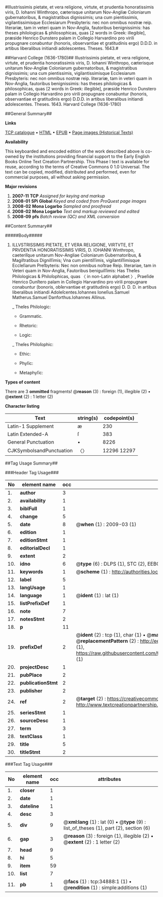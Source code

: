 #Illustrissimis pietate, et vera religione, virtute, et prudentia honoratissimis viris, D. Iohanni Winthropo, cæterisque unitarum Nov-Angliæ Coloniarum gubernatoribus, & magistratibus dignissimis; una cum pientissimis, vigilantissimisque Ecclesiarum Presbyteris: nec non omnibus nostræ reip. literariæ, tam in veteri quam in Nov-Anglia, fautoribus benignissimis: has theses philologicas & philosophicas, quas [2 words in Greek: illegible], præside Henrico Dunstero palam in Collegio Harvardino pro virili propugnare conabuntur (honoris, observantiae et gratitudinis ergo) D.D.D. in artibus liberalibus initiandi adolescentes. Theses. 1643.#

##Harvard College (1636-1780)##
Illustrissimis pietate, et vera religione, virtute, et prudentia honoratissimis viris, D. Iohanni Winthropo, cæterisque unitarum Nov-Angliæ Coloniarum gubernatoribus, & magistratibus dignissimis; una cum pientissimis, vigilantissimisque Ecclesiarum Presbyteris: nec non omnibus nostræ reip. literariæ, tam in veteri quam in Nov-Anglia, fautoribus benignissimis: has theses philologicas & philosophicas, quas [2 words in Greek: illegible], præside Henrico Dunstero palam in Collegio Harvardino pro virili propugnare conabuntur (honoris, observantiae et gratitudinis ergo) D.D.D. in artibus liberalibus initiandi adolescentes.
Theses. 1643.
Harvard College (1636-1780)

##General Summary##

**Links**

[TCP catalogue](http://www.ota.ox.ac.uk/tcp/)  • 
[HTML](http://tei.it.ox.ac.uk/tcp/Texts-HTML/free/A42/A42992.html)  • 
[EPUB](http://tei.it.ox.ac.uk/tcp/Texts-EPUB/free/A42/A42992.epub) • 
[Page images (Historical Texts)](https://data.historicaltexts.jisc.ac.uk/view?pubId=eebo-99830437e&pageId=eebo-99830437e-34888-1)

**Availability**

This keyboarded and encoded edition of the
	       work described above is co-owned by the institutions
	       providing financial support to the Early English Books
	       Online Text Creation Partnership. This Phase I text is
	       available for reuse, according to the terms of Creative
	       Commons 0 1.0 Universal. The text can be copied,
	       modified, distributed and performed, even for
	       commercial purposes, all without asking permission.

**Major revisions**

1. __2007-11__ __TCP__ *Assigned for keying and markup*
1. __2008-01__ __SPi Global__ *Keyed and coded from ProQuest page images*
1. __2008-02__ __Mona Logarbo__ *Sampled and proofread*
1. __2008-02__ __Mona Logarbo__ *Text and markup reviewed and edited*
1. __2008-09__ __pfs__ *Batch review (QC) and XML conversion*

##Content Summary##

#####Body#####

1. ILLVSTRISSIMIS PIETATE, ET VERA RELIGIONE, VIRTVTE, ET PRVDENTIA HONORATISSIMIS VIRIS, D. IOHANNI Winthropo, caeteriſque unitarum Nov-Angliae Coloniarum Gubernatoribus, & Magiſtratibus Digniſſimis; Vna cum pientiſſimis, vigilantiſſimisque Eccleſiarum Preſbyteris: Nec non omnibus noſtrae Reip. literariae, tam in Veteri quam in Nov-Anglia, Fautoribus beniguiſſimis: Has Theſes Philologicas & Philoſophicas, quas 〈 in non-Latin alphabet 〉, Praeſide Henrico Dunſtero palam in Collegio Harvardino pro virili propugnare conabuntur (bonoris, obſervantiae et gratitudinis ergo) D. D. D. in artibus liberalibus initiandi Adoleſcentes.Iohannes Ioneſius.Samuel Matherus.Samuel Danforthus.Iohannes Allinus.

    _ Theſes Philologic:

      * Grammatic.

      * Rhetoric:

      * Logic:

    _ Theſes Philoſophic:

      * Ethic:

      * Phyſic:

      * Metaphyſic:

**Types of content**


There are 3 **ommitted** fragments! 
 @__reason__ (3) : foreign (1), illegible (2)  •  @__extent__ (2) : 1 letter (2)

**Character listing**


|Text|string(s)|codepoint(s)|
|---|---|---|
|Latin-1 Supplement|æ|230|
|Latin Extended-A|ſ|383|
|General Punctuation|•|8226|
|CJKSymbolsandPunctuation|〈〉|12296 12297|

##Tag Usage Summary##

###Header Tag Usage###

|No|element name|occ|attributes|
|---|---|---|---|
|1.|__author__|3||
|2.|__availability__|1||
|3.|__biblFull__|1||
|4.|__change__|5||
|5.|__date__|8| @__when__ (1) : 2009-03 (1)|
|6.|__edition__|1||
|7.|__editionStmt__|1||
|8.|__editorialDecl__|1||
|9.|__extent__|2||
|10.|__idno__|6| @__type__ (6) : DLPS (1), STC (2), EEBO-CITATION (1), PROQUEST (1), VID (1)|
|11.|__keywords__|1| @__scheme__ (1) : http://authorities.loc.gov/ (1)|
|12.|__label__|5||
|13.|__langUsage__|1||
|14.|__language__|1| @__ident__ (1) : lat (1)|
|15.|__listPrefixDef__|1||
|16.|__note__|7||
|17.|__notesStmt__|2||
|18.|__p__|11||
|19.|__prefixDef__|2| @__ident__ (2) : tcp (1), char (1)  •  @__matchPattern__ (2) : ([0-9\-]+):([0-9IVX]+) (1), (.+) (1)  •  @__replacementPattern__ (2) : http://eebo.chadwyck.com/downloadtiff?vid=$1&page=$2 (1), https://raw.githubusercontent.com/textcreationpartnership/Texts/master/tcpchars.xml#$1 (1)|
|20.|__projectDesc__|1||
|21.|__pubPlace__|2||
|22.|__publicationStmt__|2||
|23.|__publisher__|2||
|24.|__ref__|2| @__target__ (2) : https://creativecommons.org/publicdomain/zero/1.0/ (1), http://www.textcreationpartnership.org/docs/. (1)|
|25.|__seriesStmt__|1||
|26.|__sourceDesc__|1||
|27.|__term__|3||
|28.|__textClass__|1||
|29.|__title__|5||
|30.|__titleStmt__|2||


###Text Tag Usage###

|No|element name|occ|attributes|
|---|---|---|---|
|1.|__closer__|1||
|2.|__date__|1||
|3.|__dateline__|1||
|4.|__desc__|3||
|5.|__div__|9| @__xml:lang__ (1) : lat (0)  •  @__type__ (9) : list_of_theses (1), part (2), section (6)|
|6.|__gap__|3| @__reason__ (3) : foreign (1), illegible (2)  •  @__extent__ (2) : 1 letter (2)|
|7.|__head__|9||
|8.|__hi__|5||
|9.|__item__|59||
|10.|__list__|7||
|11.|__pb__|1| @__facs__ (1) : tcp:34888:1 (1)  •  @__rendition__ (1) : simple:additions (1)|
